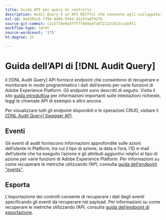 ```yaml
---
title: Guida API per query di controllo
description: Audit Query è un’API RESTful che consente agli sviluppatori di vedere chi ha eseguito determinate azioni in Adobe Experience Platform.
exl-id: 9ed291c6-ff8b-4d9b-9fed-d1e3fa8f92fb
source-git-commit: c2c5778e0a3fff7f488ad7a672123c813cca59f1
workflow-type: tm+mt
source-wordcount: '175'
ht-degree: 2%

---
```


# Guida dell’API di [!DNL Audit Query]

Il [!DNL Audit Query] API fornisce endpoint che consentono di recuperare e monitorare in modo programmatico i dati dell’evento per varie funzioni di Adobe Experience Platform. Gli endpoint sono descritti di seguito. Visita il sito [guida introduttiva](./getting-started.md) per informazioni importanti sulle intestazioni richieste, leggi le chiamate API di esempio e altro ancora.

Per visualizzare tutti gli endpoint disponibili e le operazioni CRUD, visitare il [[!DNL Audit Query] Swagger API](https://www.adobe.io/experience-platform-apis/references/audit-query/).

## Eventi

Gli eventi di audit forniscono informazioni approfondite sulle azioni dell’utente in Platform, tra cui il tipo di azione, la data e l’ora, l’ID e-mail dell’utente che ha eseguito l’azione e gli attributi aggiuntivi relativi al tipo di azione per varie funzioni di Adobe Experience Platform. Per informazioni su come recuperare le metriche utilizzando l’API, consulta [guida dell’endpoint &quot;events&quot;](./events.md).

## Esporta

L’esportazione dei controlli consente di recuperare i dati degli eventi specificando gli eventi da recuperare nel payload. Per informazioni su come recuperare le metriche utilizzando l’API, consulta [guida dell’endpoint di esportazione](./export.md).
